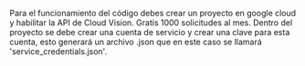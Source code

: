 Para el funcionamiento del código debes crear un proyecto en google cloud y habilitar la API de Cloud Vision. Gratis 1000 solicitudes al mes.
Dentro del proyecto se debe crear una cuenta de servicio y crear una clave para esta cuenta, esto generará un archivo .json que en este caso se llamará 'service_credentials.json'.
